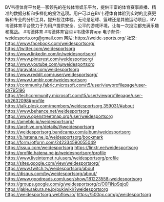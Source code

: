 BV韦德体育平台是一家领先的在线体育娱乐平台，提供丰富的体育赛事直播、精准的数据分析和多样化的投注选项。用户可以在BV韦德体育体验到实时的比赛更新和专业的分析工具，提升投注体验。无论是足球、篮球还是其他运动项目，BV韦德体育平台致力于为用户提供安全、公平的游戏环境，让每一次投注都充满乐趣和挑战。
#韦德体育 #韦德体育官网 #韦德体育app
电子邮件: weidesports.org@gmail.com
网站: https://weide-sports.org/
社交:
https://www.facebook.com/weidesportsorg/
https://twitter.com/weidesportsorg
https://www.linkedin.com/in/weidesportsorg/
https://www.pinterest.com/weidesportsorg/
https://www.youtube.com/@weidesportsorg
https://gravatar.com/weidesportsorg
https://www.reddit.com/user/weidesportsorg/
https://www.tumblr.com/weidesportsorg
https://community.fabric.microsoft.com/t5/user/viewprofilepage/user-id/795196
https://techcommunity.microsoft.com/t5/user/viewprofilepage/user-id/2632098#profile
https://talk.plesk.com/members/weidesportsorg.359031/#about
https://www.behance.net/weidesportsorg
https://www.openstreetmap.org/user/weidesportsorg
https://ameblo.jp/weidesportsorg/
https://archive.org/details/@weidesportsorg
https://weidesportsorg.bandcamp.com/album/weidesportsorg
https://b.hatena.ne.jp/weidesportsorg/bookmark
https://form.jotform.com/242334590055049
https://issuu.com/weidesportsorg
https://linktr.ee/weidesportsorg
https://profile.hatena.ne.jp/weidesportsorg/profile
https://www.liveinternet.ru/users/weidesportsorg/profile
https://sites.google.com/view/weidesportsorg/
https://www.twitch.tv/weidesportsorg/about
https://disqus.com/by/weidesportsorg/about/
https://www.goodreads.com/user/show/181223558-weidesportsorg
https://groups.google.com/g/weidesportsorg/c/O0FiNpSqjq0
https://jakle.sakura.ne.jp/pukiwiki/?weidesportsorg
https://weidesportsorg.webflow.io/
https://500px.com/p/weidesportsorg